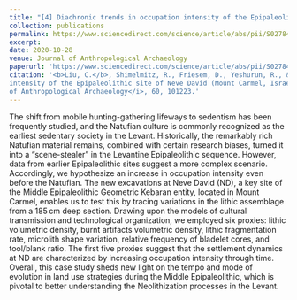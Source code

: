 ```yaml
---
title: "[4] Diachronic trends in occupation intensity of the Epipaleolithic site of Neve David (Mount Carmel, Israel): A lithic perspective"
collection: publications
permalink: https://www.sciencedirect.com/science/article/abs/pii/S0278416520301963
excerpt: 
date: 2020-10-28
venue: Journal of Anthropological Archaeology
paperurl: 'https://www.sciencedirect.com/science/article/abs/pii/S0278416520301963'
citation: '<b>Liu, C.</b>, Shimelmitz, R., Friesem, D., Yeshurun, R., & Nadel, D. Diachronic trends in occupation
intensity of the Epipaleolithic site of Neve David (Mount Carmel, Israel): A lithic perspective. <i>Journal
of Anthropological Archaeology</i>, 60, 101223.'
---
```


The shift from mobile hunting-gathering lifeways to sedentism has been frequently studied, and the Natufian culture is commonly recognized as the earliest sedentary society in the Levant. Historically, the remarkably rich Natufian material remains, combined with certain research biases, turned it into a “scene-stealer” in the Levantine Epipaleolithic sequence. However, data from earlier Epipaleolithic sites suggest a more complex scenario. Accordingly, we hypothesize an increase in occupation intensity even before the Natufian. The new excavations at Neve David (ND), a key site of the Middle Epipaleolithic Geometric Kebaran entity, located in Mount Carmel, enables us to test this by tracing variations in the lithic assemblage from a 185 cm deep section. Drawing upon the models of cultural transmission and technological organization, we employed six proxies: lithic volumetric density, burnt artifacts volumetric density, lithic fragmentation rate, microlith shape variation, relative frequency of bladelet cores, and tool/blank ratio. The first five proxies suggest that the settlement dynamics at ND are characterized by increasing occupation intensity through time. Overall, this case study sheds new light on the tempo and mode of evolution in land use strategies during the Middle Epipaleolithic, which is pivotal to better understanding the Neolithization processes in the Levant.
